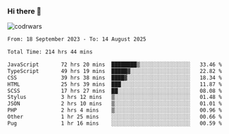 ### Hi there 👋


![codrwars](https://www.codewars.com/users/rsschool_c9af20f58c35c696/badges/micro) 

<!--START_SECTION:waka-->

```txt
From: 18 September 2023 - To: 14 August 2025

Total Time: 214 hrs 44 mins

JavaScript       72 hrs 20 mins  ████████▒░░░░░░░░░░░░░░░░   33.46 %
TypeScript       49 hrs 19 mins  █████▓░░░░░░░░░░░░░░░░░░░   22.82 %
CSS              39 hrs 38 mins  ████▓░░░░░░░░░░░░░░░░░░░░   18.34 %
HTML             25 hrs 39 mins  ███░░░░░░░░░░░░░░░░░░░░░░   11.87 %
SCSS             17 hrs 27 mins  ██░░░░░░░░░░░░░░░░░░░░░░░   08.08 %
Stylus           3 hrs 12 mins   ▒░░░░░░░░░░░░░░░░░░░░░░░░   01.48 %
JSON             2 hrs 10 mins   ▒░░░░░░░░░░░░░░░░░░░░░░░░   01.01 %
PHP              2 hrs 4 mins    ▒░░░░░░░░░░░░░░░░░░░░░░░░   00.96 %
Other            1 hr 25 mins    ░░░░░░░░░░░░░░░░░░░░░░░░░   00.66 %
Pug              1 hr 16 mins    ░░░░░░░░░░░░░░░░░░░░░░░░░   00.59 %
```

<!--END_SECTION:waka-->
